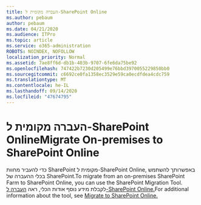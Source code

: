 ```yaml
---
title: העברה מקומית ל-SharePoint Online
ms.author: pebaum
author: pebaum
ms.date: 04/21/2020
ms.audience: ITPro
ms.topic: article
ms.service: o365-administration
ROBOTS: NOINDEX, NOFOLLOW
localization_priority: Normal
ms.assetid: 7ae8ff6d-db1b-403b-9707-6fe6da75be92
ms.openlocfilehash: 747422b7230d205499e76bbd3970055229850bb0
ms.sourcegitcommit: c6692ce0fa1358ec3529e59ca0ecdfdea4cdc759
ms.translationtype: MT
ms.contentlocale: he-IL
ms.lasthandoff: 09/14/2020
ms.locfileid: "47674795"
---
```

# <a name="migrate-on-premises-to-sharepoint-online"></a><span data-ttu-id="0e1c7-102">העברה מקומית ל-SharePoint Online</span><span class="sxs-lookup"><span data-stu-id="0e1c7-102">Migrate On-premises to SharePoint Online</span></span>

<span data-ttu-id="0e1c7-103">כדי להעביר מחוות SharePoint מקומית ל-SharePoint Online, באפשרותך להשתמש בכלי ההעברה של SharePoint.</span><span class="sxs-lookup"><span data-stu-id="0e1c7-103">To migrate from an on-premises SharePoint Farm to SharePoint Online, you can use the SharePoint Migration Tool.</span></span> <span data-ttu-id="0e1c7-104">לקבלת מידע נוסף אודות הכלי, ראה [העברה ל-SharePoint Online.](https://go.microsoft.com/fwlink/?linkid=2019574)</span><span class="sxs-lookup"><span data-stu-id="0e1c7-104">For additional information about the tool, see [Migrate to SharePoint Online.](https://go.microsoft.com/fwlink/?linkid=2019574)</span></span>
  

